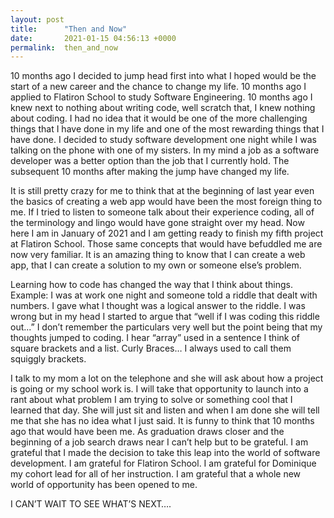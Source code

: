 ```yaml
---
layout: post
title:      "Then and Now"
date:       2021-01-15 04:56:13 +0000
permalink:  then_and_now
---
```



10 months ago I decided to jump head first into what I hoped would be the start of a new career and the chance to change my life. 10 months ago I applied to Flatiron School to study Software Engineering. 10 months ago I knew next to nothing about writing code, well scratch that, I knew nothing about coding. I had no idea that it would be one of the more challenging things that I have done in my life and one of the most rewarding things that I have done. I decided to study software development one night while I was talking on the phone with one of my sisters. In my mind a job as a software developer was a better option than the job that I currently hold. The subsequent 10 months after making the jump have changed my life.

It is still pretty crazy for me to think that at the beginning of last year even the basics of creating a web app would have been the most foreign thing to me. If I tried to listen to someone talk about their experience coding, all of the terminology and lingo would have gone straight over my head. Now here I am in January of 2021 and I am getting ready to finish my fifth project at Flatiron School. Those same concepts that would have befuddled me are now very familiar. It is an amazing thing to know that I can create a web app, that I can create a solution to my own or someone else’s problem.

Learning how to code has changed the way that I think about things. Example: I was at work one night and someone told a riddle that dealt with numbers. I gave what I thought was a logical answer to the riddle. I was wrong but in my head I started to argue that “well if I was coding this riddle out...” I don’t remember the particulars very well but the point being that my thoughts jumped to coding. I hear “array” used in a sentence I think of square brackets and a list. Curly Braces… I always used to call them squiggly brackets.

I talk to my mom a lot on the telephone and she will ask about how a project is going or my school work is. I will take that opportunity to launch into a rant about what problem I am trying to solve or something cool that I learned that day. She will just sit and listen and when I am done she will tell me that she has no idea what I just said. It is funny to think that 10 months ago that would have been me. As graduation draws closer and the beginning of a job search draws near I can’t help but to be grateful. I am grateful that I made the decision to take this leap into the world of software development. I am grateful for Flatiron School. I am grateful for Dominique my cohort lead for all of her instruction. I am grateful that a whole new world of opportunity has been opened to me.


I CAN’T WAIT TO SEE WHAT’S NEXT….



